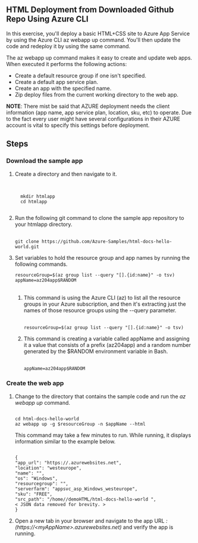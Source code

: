 ## HTML Deployment from Downloaded Github Repo Using Azure CLI

In this exercise, you'll deploy a basic HTML+CSS site to Azure App Service by using the Azure CLI az webapp up command. You'll then update the code and redeploy it by using the same command.

The az webapp up command makes it easy to create and update web apps. When executed it performs the following actions:

- Create a default resource group if one isn't specified.
- Create a default app service plan.
- Create an app with the specified name.
- Zip deploy files from the current working directory to the web app.

**NOTE**: There mist be said that AZURE deployment needs the client information (app name, app service plan, location, sku, etc) to operate. Due to the fact every user might have several configurations in their AZURE account is vital to specify this settings before deployment.

## Steps

### Download the sample app

<ol>
  <li>Create a directory and then navigate to it.</li><br>
  <pre><code>
  mkdir htmlapp 
  cd htmlapp
  </code></pre>
  <li>
    Run the following git command to clone the sample app repository to your
    htmlapp directory.
  </li><br>
  <pre><code>git clone https://github.com/Azure-Samples/html-docs-hello-world.git</code></pre>
  <li>
    Set variables to hold the resource group and app names by running the
    following commands.
    <pre><code>resourceGroup=$(az group list --query "[].{id:name}" -o tsv)
appName=az204app$RANDOM</code></pre>
    <ol><br>
      <li>
        This command is using the Azure CLI (az) to list all the resource groups
        in your Azure subscription, and then it's extracting just the names of
        those resource groups using the --query parameter.
      </li><br>
      <pre><code>resourceGroup=$(az group list --query "[].{id:name}" -o tsv)</code></pre>
      <li>
        This command is creating a variable called appName and assigning it a
        value that consists of a prefix (az204app) and a random number generated
        by the $RANDOM environment variable in Bash.
      </li><br>
      <pre><code>appName=az204app$RANDOM</code></pre>
    </ol>
  </li>
</ol>

### Create the web app

<ol> 
<li>Change to the directory that contains the sample code and run the <em>az webapp up</em> command. 
<pre><code>
cd html-docs-hello-world
az webapp up -g $resourceGroup -n $appName --html
</code></pre>
This command may take a few minutes to run. While running, it displays information similar to the example below.
<pre><code>
{
"app_url": "https://<myAppName>.azurewebsites.net",
"location": "westeurope",
"name": "<app_name>",
"os": "Windows",
"resourcegroup": "<resource_group_name>",
"serverfarm": "appsvc_asp_Windows_westeurope",
"sku": "FREE",
"src_path": "/home/<username>/demoHTML/html-docs-hello-world ",
< JSON data removed for brevity. >
}
</code></pre>
</li>
<li>
Open a new tab in your browser and navigate to the app URL <em>:(https://<span>&#60;</span>myAppName<span>&#62;</span>.azurewebsites.net)</em> and verify the app is running. 
</li>
</ol>
